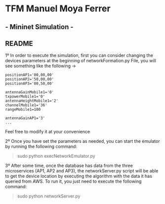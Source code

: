 
#        TFM Manuel Moya Ferrer            ###
##      -    Mininet Simulation     -       ##
##                   README                 ##



1º In order to execute the simulation, first you can consider changing the devices parameters at the beginning of networkFormation.py File, you will see something like the following ->


```PositionMobile1='20,20,00'  # x, y, z from 0 to 99 m
positionAP1='00,00,00'
positionAP2='50,00,00'
positionAP3='00,50,00'

antennaGainMobile1='0'
txpowerMobile1='0'
antennaHeightMobile1='2'
channelMobile1='36'
rangeMobile1=100

antennaGainAP1='3'
...
```

Feel free to modify it at your convenience

2º Once you have set the parameters as needed, you can start the emulator by running the following command:

> sudo python execNetworkEmulator.py

3º After some time, once the database has data from the three microservices (AP1, AP2 and AP3), the networkServer.py script will be able to get the device location by executing the algorithm with the data it has queried from AWS. To run it, you just need to execute the following command:

> sudo python networkServer.py
